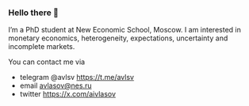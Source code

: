 ### Hello there 👋

I’m a PhD student at New Economic School, Moscow. 
I am interested in monetary economics, heterogeneity, expectations, uncertainty and incomplete markets.

You can contact me via 
- telegram @avlsv https://t.me/avlsv 
- email avlasov@nes.ru
- twitter https://x.com/aivlasov
